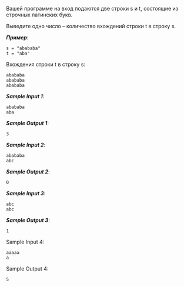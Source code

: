 Вашей программе на вход подаются две строки s и t, состоящие из строчных латинских букв.

Выведите одно число – количество вхождений строки t в строку s.

***Пример***:
```
s = "abababa"
t = "aba"
```
Вхождения строки t в строку s:
```
abababa
abababa
abababa
```
***Sample Input 1***:
```
abababa
aba
```
***Sample Output 1***:
```
3
```
***Sample Input 2***:
```
abababa
abc
```
***Sample Output 2***:
```
0
```
***Sample Input 3***:
```
abc
abc
```
***Sample Output 3***:
```
1
```
Sample Input 4:
```
aaaaa
a
```
Sample Output 4:
```
5
```
